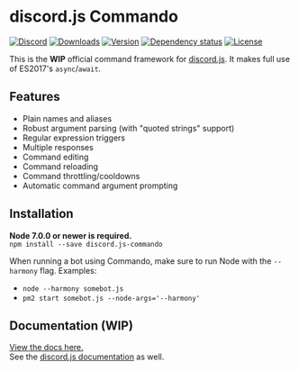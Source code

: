 # discord.js Commando
[![Discord](https://discordapp.com/api/guilds/222078108977594368/embed.png)](https://discord.gg/bRCvFy9)
[![Downloads](https://img.shields.io/npm/dt/discord.js-commando.svg)](https://www.npmjs.com/package/discord.js-commando)
[![Version](https://img.shields.io/npm/v/discord.js-commando.svg)](https://www.npmjs.com/package/discord.js-commando)
[![Dependency status](https://david-dm.org/Gawdl3y/discord.js-commando.svg)](https://david-dm.org/Gawdl3y/discord.js-commando)
[![License](https://img.shields.io/npm/l/discord.js-commando.svg)](LICENSE)

This is the __**WIP**__ official command framework for [discord.js](https://github.com/hydrabolt/discord.js).
It makes full use of ES2017's `async`/`await`.

## Features
- Plain names and aliases
- Robust argument parsing (with "quoted strings" support)
- Regular expression triggers
- Multiple responses
- Command editing
- Command reloading
- Command throttling/cooldowns
- Automatic command argument prompting

## Installation
**Node 7.0.0 or newer is required.**  
`npm install --save discord.js-commando`

When running a bot using Commando, make sure to run Node with the `--harmony` flag. Examples:
- `node --harmony somebot.js`
- `pm2 start somebot.js --node-args='--harmony'`

## Documentation (WIP)
[View the docs here.](https://gawdl3y.github.io/discord.js-commando/0.4.0/)  
See the [discord.js documentation](https://discord.js.org/#!/docs) as well.
